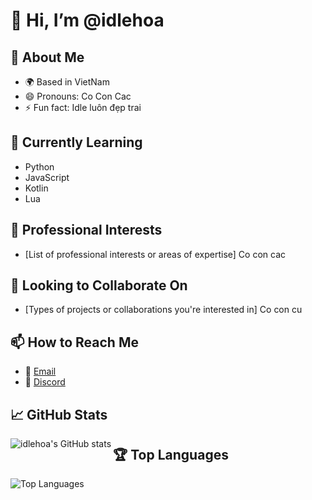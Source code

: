# 👋 Hi, I’m @idlehoa

## 👀 About Me
- 🌍 Based in VietNam
- 😄 Pronouns: Co Con Cac
- ⚡ Fun fact: Idle luôn đẹp trai

## 🌱 Currently Learning
- Python
- JavaScript
- Kotlin
- Lua

## 💼 Professional Interests
- [List of professional interests or areas of expertise]
Co con cac

## 💞️ Looking to Collaborate On
- [Types of projects or collaborations you're interested in]
Co con cu

## 📫 How to Reach Me
- 📧 [Email](mailto:idle@vanhao.xyz)
- 💬 [Discord](https://alts.minusmc.xyz)

## 📈 GitHub Stats
<img align="left" src="https://github-readme-stats.vercel.app/api?username=idlehoa&show_icons=true&theme=radical" alt="idlehoa's GitHub stats" />

## 🏆 Top Languages
<img align="left" src="https://github-readme-stats.vercel.app/api/top-langs/?username=idlehoa&layout=compact&theme=radical" alt="Top Languages" />

<!---
idlehoa/idlehoa is a ✨ special ✨ repository because its `README.md` (this file) appears on your GitHub profile.
You can click the Preview link to take a look at your changes.
--->

